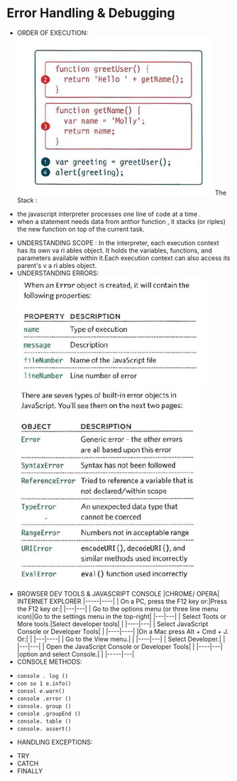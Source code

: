 # Error Handling & Debugging
* ORDER OF EXECUTION:
![image](image/error.png)
The Stack :
- the javascript interpreter processes one line of code at a time .
- when a statement needs data from anthor function , it stacks (or riples) the new function on top of the current task.  
* UNDERSTANDING SCOPE :
In the interpreter, each execution context has its own va ri ables object. It holds the variables, functions, and parameters available within it.Each execution context can also access its parent's v a ri ables object.
* UNDERSTANDING ERRORS:
![img](image/er1.png)
![img](image/er2.png)
* BROWSER DEV TOOLS & JAVASCRIPT CONSOLE
|CHROME/ OPERA| INTERNET EXPLORER
|-----|----|
| On a PC, press the F12 key or:|Press the F12 key or:|
|---|---|
| Go to the options menu (or three line menu icon)|Go to the settings menu in the top-right|
|---|---|
 | Select Toots or More tools.|Select developer tools|  |
 |----|---|
| Select JavaScript Console or Developer Tools|   |
|----|----|
|On a Mac press Alt + Cmd + J. Or:|  |
|---|----|
| Go to the View menu.|   |
|----|---|
| Select Developer.|  |
|---|---|
| Open the JavaScript Console or Developer Tools|   |
|----|---|
|option and select Console.|   |
|-----|---|
* CONSOLE METHODS:
- `console . log ()`
- `con so 1 e.info()`
- `consol e.warn()`
- `console .error ()`
- `console. group ()`
- `console .groupEnd ()`
- `console. table ()`
- `console. assert()`
* HANDLING EXCEPTIONS:
- TRY
- CATCH
- FINALLY


